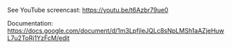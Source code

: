 See YouTube screencast: https://youtu.be/t6Azbr79ue0

Documentation: https://docs.google.com/document/d/1m3LpfjleJQLc8sNpLMSh1aAZjeHuwL7u2ToRj1YzFcM/edit